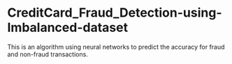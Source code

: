 # CreditCard_Fraud_Detection-using-Imbalanced-dataset
This is an algorithm using neural networks to predict the accuracy for fraud and non-fraud transactions.
